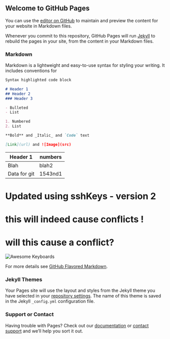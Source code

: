 ## Welcome to GitHub Pages

You can use the [editor on GitHub](https://github.com/jermsanchez/jermsanchez-stareast17/edit/master/README.md) to maintain and preview the content for your website in Markdown files.

Whenever you commit to this repository, GitHub Pages will run [Jekyll](https://jekyllrb.com/) to rebuild the pages in your site, from the content in your Markdown files.

### Markdown

Markdown is a lightweight and easy-to-use syntax for styling your writing. It includes conventions for

```markdown
Syntax highlighted code block

# Header 1
## Header 2
### Header 3

- Bulleted
- List

1. Numbered
2. List

**Bold** and _Italic_ and `Code` text

[Link](url) and ![Image](src)
```

|Header 1| numbers|
|--------|--------|
|Blah| blah2| 
|Data for git | 1543nd1 |

# Updated using sshKeys - version 2
# this will indeed cause conflicts ! 
# will this cause a conflict? 

![Awesome Keyboards](https://massdrop-s3.imgix.net/product-images/magicforce-68-key-mini-mechanical-keyboard/MD-21938_20160622124549_bc41b1d6a2f11eaf.jpg?auto=format&fm=jpg&fit=crop&w=473&dpr=1)

For more details see [GitHub Flavored Markdown](https://guides.github.com/features/mastering-markdown/).

### Jekyll Themes

Your Pages site will use the layout and styles from the Jekyll theme you have selected in your [repository settings](https://github.com/jermsanchez/jermsanchez-stareast17/settings). The name of this theme is saved in the Jekyll `_config.yml` configuration file.

### Support or Contact

Having trouble with Pages? Check out our [documentation](https://help.github.com/categories/github-pages-basics/) or [contact support](https://github.com/contact) and we’ll help you sort it out.
